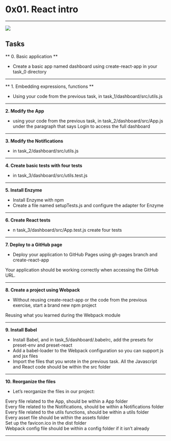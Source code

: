 # 0x01. React intro  
___________________________________________________________  
![](https://s3.eu-west-3.amazonaws.com/hbtn.intranet/uploads/medias/2019/12/79df527164ac54981039.jpg?X-Amz-Algorithm=AWS4-HMAC-SHA256&X-Amz-Credential=AKIA4MYA5JM5DUTZGMZG%2F20221228%2Feu-west-3%2Fs3%2Faws4_request&X-Amz-Date=20221228T133013Z&X-Amz-Expires=86400&X-Amz-SignedHeaders=host&X-Amz-Signature=e1188f18dce259497b618773334c957dc1413f89289b6c040a410d9ebd1359f6)  
  
## Tasks  
  
** 0. Basic application **  
- Create a basic app named dashboard using create-react-app in your task_0 directory  
________________________________________________________________________________  
** 1. Embedding expressions, functions **  
- Using your code from the previous task, in task_1/dashboard/src/utils.js  
________________________________________________________________________________  
**2. Modify the App**  
- using your code from the previous task, in task_2/dashboard/src/App.js under the paragraph that says Login to access the full dashboard  
_________________________________________________________________________________  
**3. Modify the Notifications**  
- in task_2/dashboard/src/utils.js  
_________________________________________________________________________________  
**4. Create basic tests with four tests**  
- in task_3/dashboard/src/utils.test.js  
_________________________________________________________________________________  
**5. Install Enzyme**  
- Install Enzyme with npm  
- Create a file named setupTests.js and configure the adapter for Enzyme  
__________________________________________________________________________________  
**6. Create React tests**  
- n task_3/dashboard/src/App.test.js create four tests  
__________________________________________________________________________________  
**7. Deploy to a GitHub page**  
- Deploy your application to GitHub Pages using gh-pages branch and create-react-app

Your application should be working correctly when accessing the GitHub URL.  
___________________________________________________________________________________  
**8. Create a project using Webpack**  
- Without reusing create-react-app or the code from the previous exercise, start a brand new npm project

Reusing what you learned during the Webpack module  
____________________________________________________________________________________  
**9. Install Babel**  
- Install Babel, and in task_5/dashboard/.babelrc, add the presets for preset-env and preset-react  
- Add a babel-loader to the Webpack configuration so you can support js and jsx files  
- Import the files that you wrote in the previous task. All the Javascript and React code should be within the src folder  
_____________________________________________________________________________________  
**10. Reorganize the files**  
- Let’s reorganize the files in our project:  
  
Every file related to the App, should be within a App folder  
Every file related to the Notifications, should be within a Notifications folder  
Every file related to the utils functions, should be within a utils folder  
Every asset file should be within the assets folder  
Set up the favicon.ico in the dist folder  
Webpack config file should be within a config folder if it isn’t already  
______________________________________________________________________________________  
